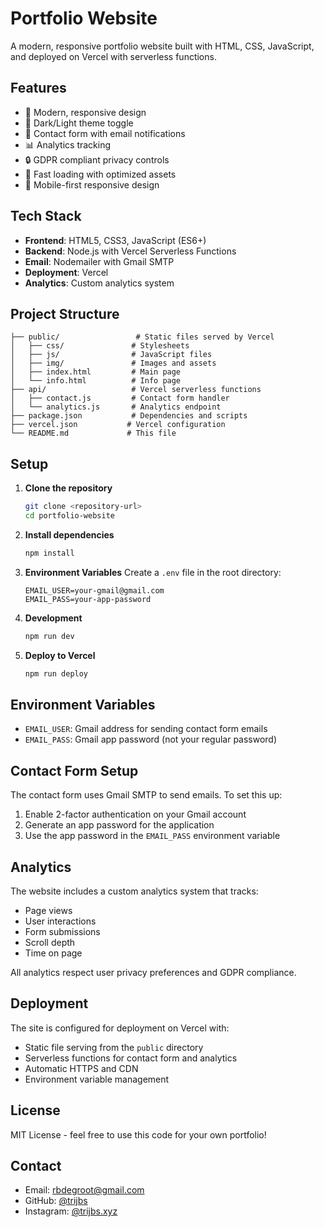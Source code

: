# Portfolio Website

A modern, responsive portfolio website built with HTML, CSS, JavaScript, and deployed on Vercel with serverless functions.

## Features

- 🎨 Modern, responsive design
- 🌙 Dark/Light theme toggle
- 📧 Contact form with email notifications
- 📊 Analytics tracking
- 🔒 GDPR compliant privacy controls
- 🚀 Fast loading with optimized assets
- 📱 Mobile-first responsive design

## Tech Stack

- **Frontend**: HTML5, CSS3, JavaScript (ES6+)
- **Backend**: Node.js with Vercel Serverless Functions
- **Email**: Nodemailer with Gmail SMTP
- **Deployment**: Vercel
- **Analytics**: Custom analytics system

## Project Structure

```
├── public/                 # Static files served by Vercel
│   ├── css/               # Stylesheets
│   ├── js/                # JavaScript files
│   ├── img/               # Images and assets
│   ├── index.html         # Main page
│   └── info.html          # Info page
├── api/                   # Vercel serverless functions
│   ├── contact.js         # Contact form handler
│   └── analytics.js       # Analytics endpoint
├── package.json           # Dependencies and scripts
├── vercel.json           # Vercel configuration
└── README.md             # This file
```

## Setup

1. **Clone the repository**
   ```bash
   git clone <repository-url>
   cd portfolio-website
   ```

2. **Install dependencies**
   ```bash
   npm install
   ```

3. **Environment Variables**
   Create a `.env` file in the root directory:
   ```env
   EMAIL_USER=your-gmail@gmail.com
   EMAIL_PASS=your-app-password
   ```

4. **Development**
   ```bash
   npm run dev
   ```

5. **Deploy to Vercel**
   ```bash
   npm run deploy
   ```

## Environment Variables

- `EMAIL_USER`: Gmail address for sending contact form emails
- `EMAIL_PASS`: Gmail app password (not your regular password)

## Contact Form Setup

The contact form uses Gmail SMTP to send emails. To set this up:

1. Enable 2-factor authentication on your Gmail account
2. Generate an app password for the application
3. Use the app password in the `EMAIL_PASS` environment variable

## Analytics

The website includes a custom analytics system that tracks:
- Page views
- User interactions
- Form submissions
- Scroll depth
- Time on page

All analytics respect user privacy preferences and GDPR compliance.

## Deployment

The site is configured for deployment on Vercel with:
- Static file serving from the `public` directory
- Serverless functions for contact form and analytics
- Automatic HTTPS and CDN
- Environment variable management

## License

MIT License - feel free to use this code for your own portfolio!

## Contact

- Email: rbdegroot@gmail.com
- GitHub: [@trijbs](https://github.com/trijbs)
- Instagram: [@trijbs.xyz](https://instagram.com/trijbs.xyz)